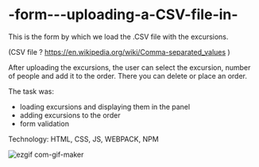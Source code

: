 # -form---uploading-a-CSV-file-in-


This is the form by which we load the .CSV file with the excursions.


(CSV file ? https://en.wikipedia.org/wiki/Comma-separated_values )


After uploading the excursions, the user can select the excursion, number of people and add it to the order. 
There you can delete or place 
an order.


The task was:
- loading excursions and displaying them in the panel
- adding excursions to the order
- form validation


Technology: HTML, CSS, JS, WEBPACK, NPM



![ezgif com-gif-maker](https://user-images.githubusercontent.com/59742201/105608297-7d68ba80-5da3-11eb-9985-39f0ea47530b.gif)
